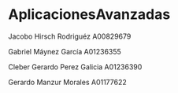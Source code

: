 # AplicacionesAvanzadas

Jacobo Hirsch Rodriguéz                               A00829679


Gabriel Máynez García                                 A01236355


Cleber Gerardo Perez Galicia                          A01236390


Gerardo Manzur Morales			                          A01177622
